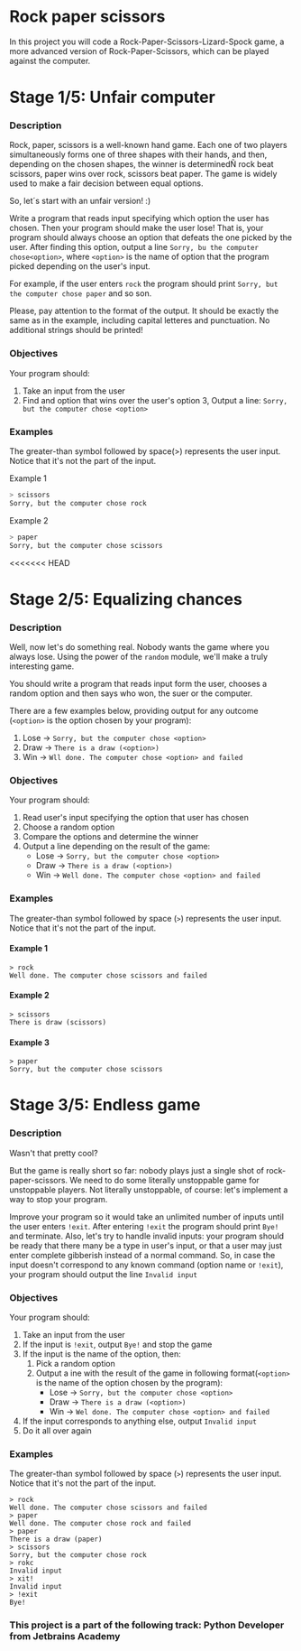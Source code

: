 # Rock paper scissors
In this project you will code a Rock-Paper-Scissors-Lizard-Spock game, a more advanced version of Rock-Paper-Scissors, which can be played against the computer.

# Stage 1/5: Unfair computer

### Description

Rock, paper, scissors is a well-known hand game. Each one of two players
simultaneously forms one of three shapes with their hands, and then, depending on the chosen
shapes, the winner is determinedÑ rock beat scissors, paper wins over rock,
scissors beat paper. The game is widely used to make a fair decision between equal options.

So, let´s start with an unfair version! :)

Write a program that reads input specifying which option the user has chosen. Then your program
should make the user lose! That is, your program should always choose an option that defeats the 
one picked by the user. After finding this option, output a line ```Sorry, bu the computer chose<option>```,
where ```<option>``` is the name of option that the program picked depending on the user's input.

For example, if the user enters ```rock``` the program should print ```Sorry, but the computer chose paper``` and so son.

Please, pay attention to the format of the output. It should be exactly the same as in the example, 
including capital letteres and punctuation. No additional strings should be printed!

### Objectives

Your program should:

1. Take an input from the user
2. Find and option that wins over the user's option
3, Output a line: ```Sorry, but the computer chose <option>```

### Examples

The greater-than symbol followed by space(>) represents the user input. Notice that it's not the part
of the input.

Example 1
````bash
> scissors
Sorry, but the computer chose rock
````

Example 2

````bash
> paper
Sorry, but the computer chose scissors
````

<<<<<<< HEAD
# Stage 2/5: Equalizing chances

### Description

Well, now let's do something real. Nobody wants the game where you always lose.
Using the power of the `random` module, we'll make a truly interesting game.

You should write a program that reads input form the user, chooses a random option and 
then says who won, the suer or the computer.

There are a few examples below, providing output for any outcome (`<option>` is the option chosen by your program):

1. Lose -> `Sorry, but the computer chose <option>`
2. Draw -> `There is a draw (<option>)`
3. Win -> `Wll done. The computer chose <option> and failed`

### Objectives

Your program should:

1. Read user's input specifying the option that user has chosen
2. Choose a random option
3. Compare the options and determine the winner
4. Output a line depending on the result of the game:
    - Lose -> `Sorry, but the computer chose <option>`
    - Draw -> `There is a draw (<option>)`
    - Win -> `Well done. The computer chose <option> and failed`

### Examples

The greater-than symbol followed by space (`>`) represents the user input. Notice
that it's not the part of the input.

#### Example 1
```
> rock
Well done. The computer chose scissors and failed
```

#### Example 2
```
> scissors
There is draw (scissors)
```

#### Example 3
```
> paper
Sorry, but the computer chose scissors
```

# Stage 3/5: Endless game

### Description

Wasn't that pretty cool?

But the game is really short so far: nobody plays just a single shot of rock-paper-scissors.
We need to do some literally unstoppable game for unstoppable players. Not literally unstoppable, of course:
let's implement a way to stop your program.

Improve your program so it would take an unlimited number of inputs until the user enters
`!exit`. After entering `!exit` the program should print `Bye!` and terminate. Also, let's try to handle invalid inputs:
your program should be ready that there many be a type in user's input, or that a user may just enter complete gibberish
instead of a normal command. So, in case the input doesn't correspond to any known command (option name or `!exit`), your
program should output the line `Invalid input`

### Objectives

Your program should:

1. Take an input from the user
2. If the input is `!exit`, output `Bye!` and stop the game
3. If the input is the name of the option, then:
    1. Pick a random option
    2. Output a ine with the result of the game in following format(`<option>` is the name of the option chosen by the program):
        - Lose -> `Sorry, but the computer chose <option>`
        - Draw -> `There is a draw (<option>)`
        - Win -> `Wel done. The computer chose <option> and failed`
4. If the input corresponds to anything else, output `Invalid input`
5. Do it all over again

### Examples

The greater-than symbol followed by space (`>`) represents the user input. Notice that it's not the part
of the input.
```
> rock
Well done. The computer chose scissors and failed
> paper
Well done. The computer chose rock and failed
> paper
There is a draw (paper)
> scissors
Sorry, but the computer chose rock
> rokc
Invalid input
> xit!
Invalid input
> !exit
Bye!
```

### This project is a part of the following track: Python Developer from Jetbrains Academy

